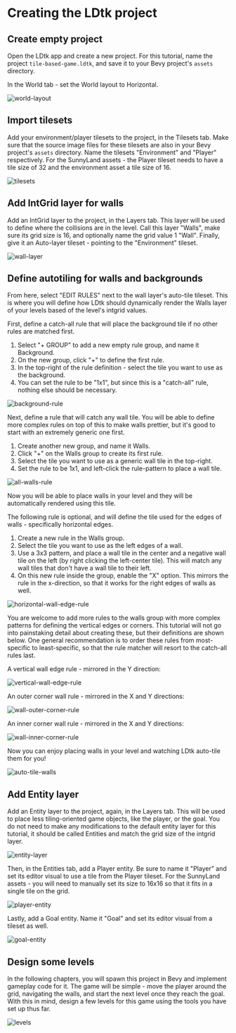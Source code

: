 # Creating the LDtk project

## Create empty project
Open the LDtk app and create a new project.
For this tutorial, name the project `tile-based-game.ldtk`, and save it to your Bevy project's `assets` directory.

In the World tab - set the World layout to Horizontal.

![world-layout](world-layout.png)

## Import tilesets
Add your environment/player tilesets to the project, in the Tilesets tab.
Make sure that the source image files for these tilesets are also in your Bevy project's `assets` directory.
Name the tilesets "Environment" and "Player" respectively.
For the SunnyLand assets - the Player tileset needs to have a tile size of 32 and the environment asset a tile size of 16.

![tilesets](tilesets.png)

## Add IntGrid layer for walls
Add an IntGrid layer to the project, in the Layers tab.
This layer will be used to define where the collisions are in the level.
Call this layer "Walls", make sure its grid size is 16, and optionally name the grid value 1 "Wall".
Finally, give it an Auto-layer tileset - pointing to the "Environment" tileset.

![wall-layer](wall-layer.png)

## Define autotiling for walls and backgrounds
From here, select "EDIT RULES" next to the wall layer's auto-tile tileset.
This is where you will define how LDtk should dynamically render the Walls layer of your levels based of the level's intgrid values.

First, define a catch-all rule that will place the background tile if no other rules are matched first.
1. Select "+ GROUP" to add a new empty rule group, and name it Background.
2. On the new group, click "+" to define the first rule.
3. In the top-right of the rule definition - select the tile you want to use as the background.
4. You can set the rule to be "1x1", but since this is a "catch-all" rule, nothing else should be necessary.

![background-rule](background-rule.png)

Next, define a rule that will catch any wall tile.
You will be able to define more complex rules on top of this to make walls prettier, but it's good to start with an extremely generic one first.
1. Create another new group, and name it Walls.
2. Click "+" on the Walls group to create its first rule.
3. Select the tile you want to use as a generic wall tile in the top-right.
4. Set the rule to be 1x1, and left-click the rule-pattern to place a wall tile.

![all-walls-rule](all-walls-rule.png)

Now you will be able to place walls in your level and they will be automatically rendered using this tile.

The following rule is optional, and will define the tile used for the edges of walls - specifically horizontal edges.
1. Create a new rule in the Walls group.
2. Select the tile you want to use as the left edges of a wall.
3. Use a 3x3 pattern, and place a wall tile in the center and a negative wall tile on the left (by right clicking the left-center tile).
This will match any wall tiles that don't have a wall tile to their left.
4. On this new rule inside the group, enable the "X" option.
This mirrors the rule in the x-direction, so that it works for the right edges of walls as well.

![horizontal-wall-edge-rule](horizontal-wall-edge-rule.png)

You are welcome to add more rules to the walls group with more complex patterns for defining the vertical edges or corners.
This tutorial will not go into painstaking detail about creating these, but their definitions are shown below.
One general recommendation is to order these rules from most-specific to least-specific, so that the rule matcher will resort to the catch-all rules last.

A vertical wall edge rule - mirrored in the Y direction:

![vertical-wall-edge-rule](vertical-wall-edge-rule.png)

An outer corner wall rule - mirrored in the X and Y directions:

![wall-outer-corner-rule](wall-outer-corner-rule.png)

An inner corner wall rule - mirrored in the X and Y directions:

![wall-inner-corner-rule](wall-inner-corner-rule.png)

Now you can enjoy placing walls in your level and watching LDtk auto-tile them for you!

![auto-tile-walls](auto-tile-walls.png)

## Add Entity layer
Add an Entity layer to the project, again, in the Layers tab.
This will be used to place less tiling-oriented game objects, like the player, or the goal.
You do not need to make any modifications to the default entity layer for this tutorial, it should be called Entities and match the grid size of the intgrid layer.

![entity-layer](entities-layer.png)

Then, in the Entities tab, add a Player entity.
Be sure to name it "Player" and set its editor visual to use a tile from the Player tileset.
For the SunnyLand assets - you will need to manually set its size to 16x16 so that it fits in a single tile on the grid.

![player-entity](player-entity.png)

Lastly, add a Goal entity.
Name it "Goal" and set its editor visual from a tileset as well.

![goal-entity](goal-entity.png)

## Design some levels
In the following chapters, you will spawn this project in Bevy and implement gameplay code for it.
The game will be simple - move the player around the grid, navigating the walls, and start the next level once they reach the goal.
With this in mind, design a few levels for this game using the tools you have set up thus far.

![levels](levels.png)
